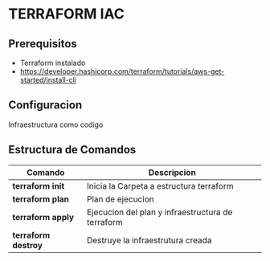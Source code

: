 # TERRAFORM IAC

## Prerequisitos

- Terraform instalado
- https://developer.hashicorp.com/terraform/tutorials/aws-get-started/install-cli

## Configuracion

Infraestructura como codigo 

## Estructura de Comandos

| Comando                                         | Descripcion                                                                                                                                                                               |
| ---------------------------------------------- | --------------------------------------------------------------------------------------------------------------------------------------------------------------------------------------- |
| **terraform init** | Inicia la Carpeta a estructura terraform
| **terraform plan** 				 | Plan de ejecucion                                                                                                                                   |
| **terraform apply** 				 |Ejecucion del plan y infraestructura de terraform   
| **terraform destroy**                        |Destruye la infraestrutura creada                                                            |                                                                 |
